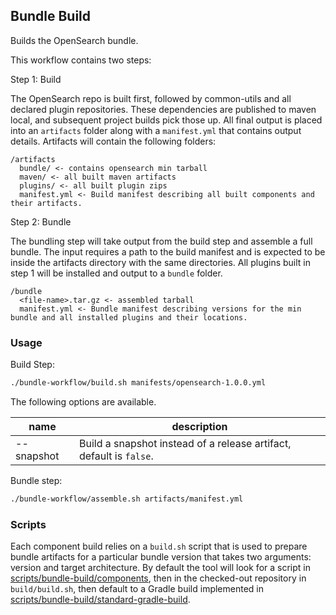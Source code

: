 ## Bundle Build

Builds the OpenSearch bundle.

This workflow contains two steps:

Step 1: Build

The OpenSearch repo is built first, followed by common-utils and all declared plugin repositories. These dependencies are published to maven
 local, and subsequent project builds pick those up. All final output is placed into an `artifacts` folder along with a `manifest.yml` that
  contains output details.
  Artifacts will contain the following folders:
  ```
  /artifacts
    bundle/ <- contains opensearch min tarball 
    maven/ <- all built maven artifacts
    plugins/ <- all built plugin zips
    manifest.yml <- Build manifest describing all built components and their artifacts.
  ```

Step 2: Bundle

The bundling step will take output from the build step and assemble a full bundle. The input requires a path to the build manifest and is
 expected to be inside the artifacts directory with the same directories.
All plugins built in step 1 will be installed and output to a `bundle` folder.
  ```
  /bundle
    <file-name>.tar.gz <- assembled tarball
    manifest.yml <- Bundle manifest describing versions for the min bundle and all installed plugins and their locations.
  ```

### Usage

Build Step:
```bash
./bundle-workflow/build.sh manifests/opensearch-1.0.0.yml
```

The following options are available.

| name       | description                                                         |
|------------|---------------------------------------------------------------------|
| --snapshot | Build a snapshot instead of a release artifact, default is `false`. |

Bundle step:
```bash
./bundle-workflow/assemble.sh artifacts/manifest.yml
```
### Scripts

Each component build relies on a `build.sh` script that is used to prepare bundle artifacts for a particular bundle version that takes two arguments: version and target architecture. By default the tool will look for a script in [scripts/bundle-build/components](scripts/bundle-build/components), then in the checked-out repository in `build/build.sh`, then default to a Gradle build implemented in [scripts/bundle-build/standard-gradle-build](scripts/bundle-build/standard-gradle-build).